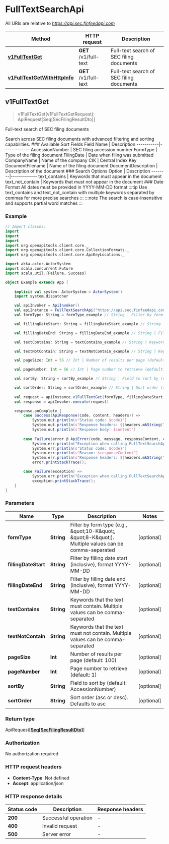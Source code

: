 # FullTextSearchApi

All URIs are relative to *https://api.sec.finfeedapi.com*

Method | HTTP request | Description
------------- | ------------- | -------------
[**v1FullTextGet**](FullTextSearchApi.md#v1FullTextGet) | **GET** /v1/full-text | Full-text search of SEC filing documents
[**v1FullTextGetWithHttpInfo**](FullTextSearchApi.md#v1FullTextGetWithHttpInfo) | **GET** /v1/full-text | Full-text search of SEC filing documents



## v1FullTextGet

> v1FullTextGet(v1FullTextGetRequest): ApiRequest[Seq[SecFilingResultDto]]

Full-text search of SEC filing documents

Search across SEC filing documents with advanced filtering and sorting capabilities.    ### Available Sort Fields    Field Name | Description  -----------|-------------  AccessionNumber | SEC filing accession number  FormType | Type of the filing document  FilingDate | Date when filing was submitted  CompanyName | Name of the company  CIK | Central Index Key  DocumentFilename | Name of the filing document  DocumentDescription | Description of the document    ### Search Options    Option | Description  --------|-------------  text_contains | Keywords that must appear in the document  text_not_contain | Keywords that must not appear in the document    ### Date Format  All dates must be provided in YYYY-MM-DD format    :::tip  Use text_contains and text_not_contain with multiple keywords separated by commas for more precise searches  :::    :::note  The search is case-insensitive and supports partial word matches  :::

### Example

```scala
// Import classes:
import 
import 
import 
import org.openapitools.client.core._
import org.openapitools.client.core.CollectionFormats._
import org.openapitools.client.core.ApiKeyLocations._

import akka.actor.ActorSystem
import scala.concurrent.Future
import scala.util.{Failure, Success}

object Example extends App {
    
    implicit val system: ActorSystem = ActorSystem()
    import system.dispatcher

    val apiInvoker = ApiInvoker()
    val apiInstance = FullTextSearchApi("https://api.sec.finfeedapi.com")
    val formType: String = formType_example // String | Filter by form type (e.g., \"10-K\", \"8-K\"). Multiple values can be comma-separated

    val fillingDateStart: String = fillingDateStart_example // String | Filter by filling date start (inclusive), format YYYY-MM-DD

    val fillingDateEnd: String = fillingDateEnd_example // String | Filter by filling date end (inclusive), format YYYY-MM-DD

    val textContains: String = textContains_example // String | Keywords that the text must contain. Multiple values can be comma-separated

    val textNotContain: String = textNotContain_example // String | Keywords that the text must not contain. Multiple values can be comma-separated

    val pageSize: Int = 56 // Int | Number of results per page (default: 100)

    val pageNumber: Int = 56 // Int | Page number to retrieve (default: 1)

    val sortBy: String = sortBy_example // String | Field to sort by (default: AccessionNumber)

    val sortOrder: String = sortOrder_example // String | Sort order (asc or desc). Defaults to asc
    
    val request = apiInstance.v1FullTextGet(formType, fillingDateStart, fillingDateEnd, textContains, textNotContain, pageSize, pageNumber, sortBy, sortOrder)
    val response = apiInvoker.execute(request)

    response.onComplete {
        case Success(ApiResponse(code, content, headers)) =>
            System.out.println(s"Status code: $code}")
            System.out.println(s"Response headers: ${headers.mkString(", ")}")
            System.out.println(s"Response body: $content")
        
        case Failure(error @ ApiError(code, message, responseContent, cause, headers)) =>
            System.err.println("Exception when calling FullTextSearchApi#v1FullTextGet")
            System.err.println(s"Status code: $code}")
            System.err.println(s"Reason: $responseContent")
            System.err.println(s"Response headers: ${headers.mkString(", ")}")
            error.printStackTrace();

        case Failure(exception) => 
            System.err.println("Exception when calling FullTextSearchApi#v1FullTextGet")
            exception.printStackTrace();
    }
}
```

### Parameters


Name | Type | Description  | Notes
------------- | ------------- | ------------- | -------------
 **formType** | **String**| Filter by form type (e.g., \&quot;10-K\&quot;, \&quot;8-K\&quot;). Multiple values can be comma-separated | [optional]
 **fillingDateStart** | **String**| Filter by filling date start (inclusive), format YYYY-MM-DD | [optional]
 **fillingDateEnd** | **String**| Filter by filling date end (inclusive), format YYYY-MM-DD | [optional]
 **textContains** | **String**| Keywords that the text must contain. Multiple values can be comma-separated | [optional]
 **textNotContain** | **String**| Keywords that the text must not contain. Multiple values can be comma-separated | [optional]
 **pageSize** | **Int**| Number of results per page (default: 100) | [optional]
 **pageNumber** | **Int**| Page number to retrieve (default: 1) | [optional]
 **sortBy** | **String**| Field to sort by (default: AccessionNumber) | [optional]
 **sortOrder** | **String**| Sort order (asc or desc). Defaults to asc | [optional]

### Return type

ApiRequest[[**Seq[SecFilingResultDto]**](SecFilingResultDto.md)]


### Authorization

No authorization required

### HTTP request headers

- **Content-Type**: Not defined
- **Accept**: application/json

### HTTP response details
| Status code | Description | Response headers |
|-------------|-------------|------------------|
| **200** | Successful operation |  -  |
| **400** | Invalid request |  -  |
| **500** | Server error |  -  |

